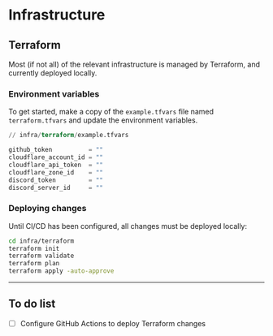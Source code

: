 # Infrastructure

## Terraform

Most (if not all) of the relevant infrastructure is managed by Terraform, and currently deployed locally.

### Environment variables

To get started, make a copy of the `example.tfvars` file named `terraform.tfvars` and update the environment variables.

```tfvars
// infra/terraform/example.tfvars

github_token          = ""
cloudflare_account_id = ""
cloudflare_api_token  = ""
cloudflare_zone_id    = ""
discord_token         = ""
discord_server_id     = ""
```

### Deploying changes

Until CI/CD has been configured, all changes must be deployed locally:

```bash
cd infra/terraform
terraform init
terraform validate
terraform plan
terraform apply -auto-approve
```

---

## To do list

- [ ] Configure GitHub Actions to deploy Terraform changes